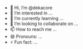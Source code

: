- 👋 Hi, I’m @dekacore
- 👀 I’m interested in ...
- 🌱 I’m currently learning ...
- 💞️ I’m looking to collaborate on ...
- 📫 How to reach me ...
- 😄 Pronouns: ...
- ⚡ Fun fact: ...

<!---
dekacore/dekacore is a ✨ special ✨ repository because its `README.md` (this file) appears on your GitHub profile.
You can click the Preview link to take a look at your changes.
--->
